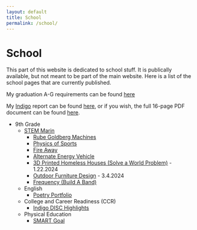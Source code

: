 ```yaml
---
layout: default
title: School
permalink: /school/
---
```

# School
This part of this website is dedicated to school stuff.  It is publically available, but not meant to be part of the main website.  Here is a list of the school pages that are currently published.

My graduation A-G requirements can be found [here](/school/graduation)

My [Indigo](https://indigotheassessment.com/) report can be found [here](/school/indigo), or if you wish, the full 16-page PDF document can be found [here](/assets/school/Boisvert_Damien_indigo.pdf).

- 9th Grade
    - [STEM Marin](https://stemmarin.nusd.org/)
        - [Rube Goldberg Machines](/school/9/rubegoldberg)
        - [Physics of Sports](/school/9/physicsofsports)
        - [Fire Away](/school/9/fireaway)
        - [Alternate Energy Vehicle](/school/9/alternate-energy-car)
        - [3D Printed Homeless Houses (Solve a World Problem)](/school/9/3dhomelesshouse) - 1.22.2024
        - [Outdoor Furniture Design](/school/9/outdoor-furniture-design) - 3.4.2024
        - [Frequency (Build A Band)](/school/9/frequency)
    - English
        - [Poetry Portfolio](/school/9/poetryportfolio/)
    - College and Career Readiness (CCR)
        - [Indigo DISC Highlights](/school/9/disc-highlights/)
    - Physical Education
        - [SMART Goal](/school/9/smart-goal/)
